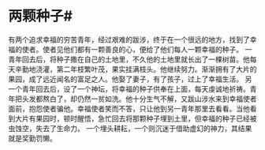 # 两颗种子#
有两个追求幸福的穷苦青年，经过艰难的跋涉，终于在一个很远的地方，找到了幸福的使者。使者见他们都有一颗善良的心，便给了他们每人一颗幸福的种子。
一青年回去后，将种子撒在自己的土地里，不久他的土地里就长出了一棵树苗。他每天辛勤地浇灌，第二年枝繁叶茂，果实挂满枝头。他继续努力。渐渐拥有了大片的果园，成了远近闻名的富足之人。他娶了妻子，有了孩子，过上了幸福生活。
另一个青年回去后，设了一个神坛，将幸福的种子供奉在上面，每天虔诚地祈祷。青年把头发都熬白了，却仍然一贫如洗。他十分生气不解，又跋山涉水来到幸福使者面前，抱怨使者骗他。幸福使者笑而不答，只让他到另一青年那里去看看。当他看到大片有果园时，顿时醒悟，急忙回去将那颗种子埋到土里，但幸福的种子已经被虫蚀空，失去了生命力。
一个埋头耕耘，一个则沉迷于借助虚幻的神力，其结果就是奖勤罚懒。
  